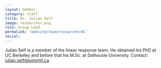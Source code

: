 ```yaml
---
layout: member
category: staff
title: Dr. Julian Self
image: researcher.png
role: Group Lead
permalink: 'website/team/researcherAC'
social:
---
```


Julian Self is a member of the linear response team. He obtained his PhD at UC Berkeley and before that his M.Sc. at Dalhousie University. Contact: julian.self@polymtl.ca
